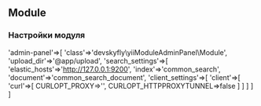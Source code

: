 ## Module

### Настройки модуля

'admin-panel'=>[
        'class'=>'devskyfly\yiiModuleAdminPanel\Module',
        'upload_dir'=>'@app/upload',
        'search_settings'=>[
            'elastic_hosts'=>'http://127.0.0.1:9200',
            'index'=>'common_search',
            'document'=>'common_search_document',
            'client_settings'=>[
                'client'=>[
                     'curl'=>[
                         CURLOPT_PROXY=>'',
                         CURLOPT_HTTPPROXYTUNNEL=>false
                     ]
                 ] 
            ]
        ]
    ]